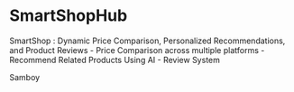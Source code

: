 # SmartShopHub
SmartShop : Dynamic Price Comparison, Personalized Recommendations, and Product Reviews  - Price Comparison across multiple platforms  - Recommend Related Products Using AI - Review System 

Samboy
